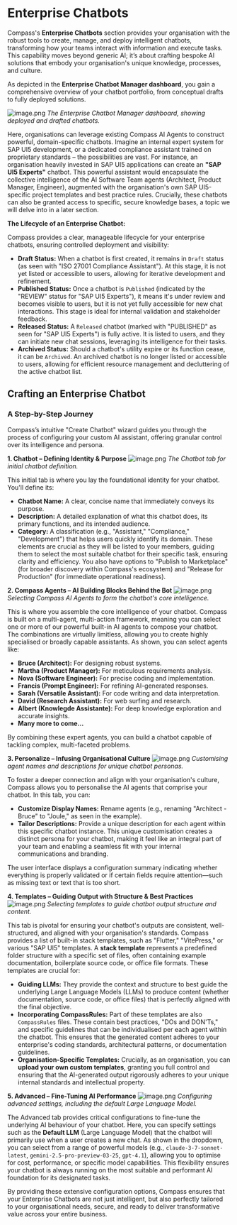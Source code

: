 # Enterprise Chatbots

Compass's **Enterprise Chatbots** section provides your organisation with the robust tools to create, manage, and deploy intelligent chatbots, transforming how your teams interact with information and execute tasks. This capability moves beyond generic AI; it’s about crafting bespoke AI solutions that embody your organisation's unique knowledge, processes, and culture.

As depicted in the **Enterprise Chatbot Manager dashboard**, you gain a comprehensive overview of your chatbot portfolio, from conceptual drafts to fully deployed solutions.

![image.png](./assets/chatbots.png)
*The Enterprise Chatbot Manager dashboard, showing deployed and drafted chatbots.*

Here, organisations can leverage existing Compass AI Agents to construct powerful, domain-specific chatbots. Imagine an internal expert system for SAP UI5 development, or a dedicated compliance assistant trained on proprietary standards – the possibilities are vast. For instance, an organisation heavily invested in SAP UI5 applications can create an **"SAP UI5 Experts"** chatbot. This powerful assistant would encapsulate the collective intelligence of the AI Software Team agents (Architect, Product Manager, Engineer), augmented with the organisation's own SAP UI5-specific project templates and best practice rules. Crucially, these chatbots can also be granted access to specific, secure knowledge bases, a topic we will delve into in a later section.

**The Lifecycle of an Enterprise Chatbot:**

Compass provides a clear, manageable lifecycle for your enterprise chatbots, ensuring controlled deployment and visibility:

  * **Draft Status:** When a chatbot is first created, it remains in `Draft` status (as seen with "ISO 27001 Compliance Assistant"). At this stage, it is not yet listed or accessible to users, allowing for iterative development and refinement.
  * **Published Status:** Once a chatbot is `Published` (indicated by the "REVIEW" status for "SAP UI5 Experts"), it means it's under review and becomes visible to users, but it is not yet fully accessible for new chat interactions. This stage is ideal for internal validation and stakeholder feedback.
  * **Released Status:** A `Released` chatbot (marked with "PUBLISHED" as seen for "SAP UI5 Experts") is fully active. It is listed to users, and they can initiate new chat sessions, leveraging its intelligence for their tasks.
  * **Archived Status:** Should a chatbot's utility expire or its function cease, it can be `Archived`. An archived chatbot is no longer listed or accessible to users, allowing for efficient resource management and decluttering of the active chatbot list.

## **Crafting an Enterprise Chatbot**
### A Step-by-Step Journey

Compass’s intuitive "Create Chatbot" wizard guides you through the process of configuring your custom AI assistant, offering granular control over its intelligence and persona.

**1. Chatbot – Defining Identity & Purpose**
![image.png](./assets/chatbot-tab1.png)
*The Chatbot tab for initial chatbot definition.*

This initial tab is where you lay the foundational identity for your chatbot. You'll define its:

  * **Chatbot Name:** A clear, concise name that immediately conveys its purpose.
  * **Description:** A detailed explanation of what this chatbot does, its primary functions, and its intended audience.
  * **Category:** A classification (e.g., "Assistant," "Compliance," "Development") that helps users quickly identify its domain.
    These elements are crucial as they will be listed to your members, guiding them to select the most suitable chatbot for their specific task, ensuring clarity and efficiency. You also have options to "Publish to Marketplace" (for broader discovery within Compass's ecosystem) and "Release for Production" (for immediate operational readiness).

**2. Compass Agents – AI Building Blocks Behind the Bot**
![image.png](./assets/chatbot-tab2.png)
*Selecting Compass AI Agents to form the chatbot's core intelligence.*

This is where you assemble the core intelligence of your chatbot. Compass is built on a multi-agent, multi-action framework, meaning you can select one or more of our powerful built-in AI agents to compose your chatbot. The combinations are virtually limitless, allowing you to create highly specialised or broadly capable assistants. As shown, you can select agents like:

  * **Bruce (Architect):** For designing robust systems.
  * **Martha (Product Manager):** For meticulous requirements analysis.
  * **Nova (Software Engineer):** For precise coding and implementation.
  * **Francis (Prompt Engineer):** For refining AI-generated responses.
  * **Sarah (Versatile Assistant):** For code writing and data interpretation.
  * **David (Research Assistant):** For web surfing and research.
  * **Albert (Knowlegde Assistante):** For deep knowledge exploration and accurate insights.
  * **Many more to come...**

By combining these expert agents, you can build a chatbot capable of tackling complex, multi-faceted problems.

**3. Personalize – Infusing Organisational Culture**
![image.png](./assets/chatbot-tab3.png)
*Customising agent names and descriptions for unique chatbot personas.*

To foster a deeper connection and align with your organisation's culture, Compass allows you to personalise the AI agents that comprise your chatbot. In this tab, you can:

  * **Customize Display Names:** Rename agents (e.g., renaming "Architect - Bruce" to "Joule," as seen in the example).
  * **Tailor Descriptions:** Provide a unique description for each agent within this specific chatbot instance.
    This unique customisation creates a distinct persona for your chatbot, making it feel like an integral part of your team and enabling a seamless fit with your internal communications and branding.

The user interface displays a configuration summary indicating whether everything is properly validated or if certain fields require attention—such as missing text or text that is too short.

**4. Templates – Guiding Output with Structure & Best Practices**
![image.png](./assets/chatbot-tab4.png)
*Selecting templates to guide chatbot output structure and content.*

This tab is pivotal for ensuring your chatbot's outputs are consistent, well-structured, and aligned with your organisation's standards. Compass provides a list of built-in stack templates, such as "Flutter," "VitePress," or various "SAP UI5" templates. A **stack template** represents a predefined folder structure with a specific set of files, often containing example documentation, boilerplate source code, or office file formats. These templates are crucial for:

  * **Guiding LLMs:** They provide the context and structure to best guide the underlying Large Language Models (LLMs) to produce content (whether documentation, source code, or office files) that is perfectly aligned with the final objective.
  * **Incorporating CompassRules:** Part of these templates are also `CompassRules` files. These contain best practices, "DOs and DON'Ts," and specific guidelines that can be individualised per each agent within the chatbot. This ensures that the generated content adheres to your enterprise's coding standards, architectural patterns, or documentation guidelines.
  * **Organisation-Specific Templates:** Crucially, as an organisation, you can **upload your own custom templates**, granting you full control and ensuring that the AI-generated output rigorously adheres to your unique internal standards and intellectual property.

**5. Advanced – Fine-Tuning AI Performance**
![image.png](./assets/chatbot-tab5.png)
*Configuring advanced settings, including the default Large Language Model.*

The Advanced tab provides critical configurations to fine-tune the underlying AI behaviour of your chatbot. Here, you can specify settings such as the **Default LLM** (Large Language Model) that the chatbot will primarily use when a user creates a new chat. As shown in the dropdown, you can select from a range of powerful models (e.g., `claude-3-7-sonnet-latest`, `gemini-2.5-pro-preview-03-25`, `gpt-4.1`), allowing you to optimise for cost, performance, or specific model capabilities. This flexibility ensures your chatbot is always running on the most suitable and performant AI foundation for its designated tasks.

By providing these extensive configuration options, Compass ensures that your Enterprise Chatbots are not just intelligent, but also perfectly tailored to your organisational needs, secure, and ready to deliver transformative value across your entire business.